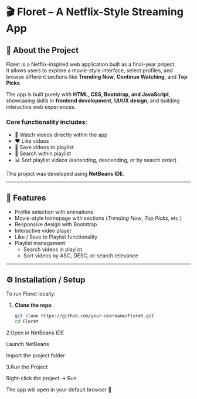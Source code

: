 # 🎬 Floret – A Netflix-Style Streaming App  

## 📖 About the Project  
Floret is a Netflix-inspired web application built as a final-year project.  
It allows users to explore a movie-style interface, select profiles, and browse different sections like **Trending Now**, **Continue Watching**, and **Top Picks**.  

The app is built purely with **HTML, CSS, Bootstrap, and JavaScript**, showcasing skills in **frontend development**, **UI/UX design**, and building interactive web experiences.  

### Core functionality includes:  
- 🎥 Watch videos directly within the app  
- ❤️ Like videos  
- 📂 Save videos to playlist  
- 🔎 Search within playlist  
- 📊 Sort playlist videos (ascending, descending, or by search order)  

This project was developed using **NetBeans IDE**.  

---

## 📌 Features  
- Profile selection with animations  
- Movie-style homepage with sections (*Trending Now*, *Top Picks*, etc.)  
- Responsive design with Bootstrap  
- Interactive video player  
- Like / Save to Playlist functionality  
- Playlist management:  
  - Search videos in playlist  
  - Sort videos by ASC, DESC, or search relevance  

---

## ⚙️ Installation / Setup  
To run Floret locally:  

1. **Clone the repo**  
   ```bash
   git clone https://github.com/your-username/Floret.git
   cd Floret
2.Open in NetBeans IDE

  Launch NetBeans

  Import the project folder

3.Run the Project

  Right-click the project → Run

  The app will open in your default browser 🚀
